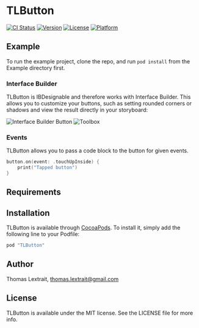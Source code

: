 # TLButton

[![CI Status](http://img.shields.io/travis/tlextrait/TLButton.svg?style=flat)](https://travis-ci.org/tlextrait/TLButton)
[![Version](https://img.shields.io/cocoapods/v/TLButton.svg?style=flat)](http://cocoapods.org/pods/TLButton)
[![License](https://img.shields.io/cocoapods/l/TLButton.svg?style=flat)](http://cocoapods.org/pods/TLButton)
[![Platform](https://img.shields.io/cocoapods/p/TLButton.svg?style=flat)](http://cocoapods.org/pods/TLButton)

## Example

To run the example project, clone the repo, and run `pod install` from the Example directory first.

### Interface Builder

TLButton is IBDesignable and therefore works with Interface Builder. This allows you to customize your buttons, such as setting rounded corners or shadows and view the result directly in your storyboard:

![Interface Builder Button](https://cloud.githubusercontent.com/assets/1252930/20642839/2f632a96-b3e8-11e6-8f4a-c7db4f2e96ec.png)
![Toolbox](https://cloud.githubusercontent.com/assets/1252930/20642888/279e3c78-b3e9-11e6-8384-358ed0915852.png)

### Events

TLButton allows you to pass a code block to the button for given events.

```swift
button.on(event: .touchUpInside) {
    print("Tapped button")
}
```

## Requirements

## Installation

TLButton is available through [CocoaPods](http://cocoapods.org). To install
it, simply add the following line to your Podfile:

```ruby
pod "TLButton"
```

## Author

Thomas Lextrait, thomas.lextrait@gmail.com

## License

TLButton is available under the MIT license. See the LICENSE file for more info.
